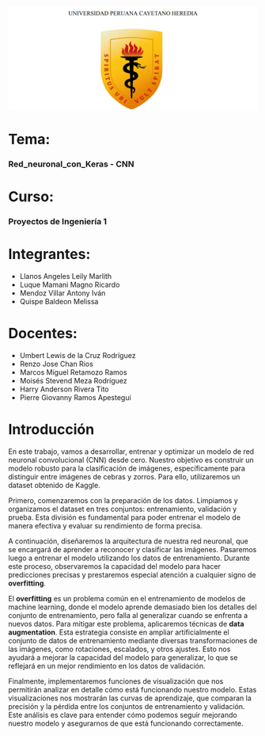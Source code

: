 <img src="https://github.com/Magno-Luque/PI1/blob/main/PI1/Entregables/Entregable_1/image.png" alt="alt text" width="800">

# Tema:
### Red_neuronal_con_Keras - CNN

# **Curso:**
### Proyectos de Ingeniería 1

# **Integrantes:**
- Llanos Angeles Leily Marlith
- Luque Mamani Magno Ricardo
- Mendoz Villar Antony Iván
- Quispe Baldeon Melissa

# **Docentes:**
- Umbert Lewis de la Cruz Rodríguez
- Renzo Jose Chan Rios
- Marcos Miguel Retamozo Ramos
- Moisés Stevend Meza Rodríguez
- Harry Anderson Rivera Tito
- Pierre Giovanny Ramos Apestegui

# **Introducción**

En este trabajo, vamos a desarrollar, entrenar y optimizar un modelo de red neuronal convolucional (CNN) desde cero. Nuestro objetivo es construir un modelo robusto para la clasificación de imágenes, específicamente para distinguir entre imágenes de cebras y zorros. Para ello, utilizaremos un dataset obtenido de Kaggle.

Primero, comenzaremos con la preparación de los datos. Limpiamos y organizamos el dataset en tres conjuntos: entrenamiento, validación y prueba. Esta división es fundamental para poder entrenar el modelo de manera efectiva y evaluar su rendimiento de forma precisa. 

A continuación, diseñaremos la arquitectura de nuestra red neuronal, que se encargará de aprender a reconocer y clasificar las imágenes. Pasaremos luego a entrenar el modelo utilizando los datos de entrenamiento. Durante este proceso, observaremos la capacidad del modelo para hacer predicciones precisas y prestaremos especial atención a cualquier signo de **overfitting**. 

El **overfitting** es un problema común en el entrenamiento de modelos de machine learning, donde el modelo aprende demasiado bien los detalles del conjunto de entrenamiento, pero falla al generalizar cuando se enfrenta a nuevos datos. Para mitigar este problema, aplicaremos técnicas de **data augmentation**. Esta estrategia consiste en ampliar artificialmente el conjunto de datos de entrenamiento mediante diversas transformaciones de las imágenes, como rotaciones, escalados, y otros ajustes. Esto nos ayudará a mejorar la capacidad del modelo para generalizar, lo que se reflejará en un mejor rendimiento en los datos de validación.

Finalmente, implementaremos funciones de visualización que nos permitirán analizar en detalle cómo está funcionando nuestro modelo. Estas visualizaciones nos mostrarán las curvas de aprendizaje, que comparan la precisión y la pérdida entre los conjuntos de entrenamiento y validación. Este análisis es clave para entender cómo podemos seguir mejorando nuestro modelo y asegurarnos de que está funcionando correctamente.
